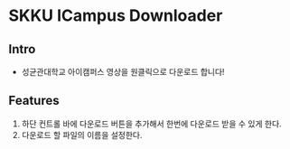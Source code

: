 # SKKU ICampus Downloader

## Intro

- 성균관대학교 아이캠퍼스 영상을 원클릭으로 다운로드 합니다!

## Features

1. 하단 컨트롤 바에 다운로드 버튼을 추가해서 한번에 다운로드 받을 수 있게 한다.
2. 다운로드 할 파일의 이름을 설정한다.

